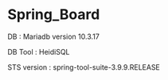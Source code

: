 # Spring_Board
DB : Mariadb version 10.3.17

DB Tool : HeidiSQL

STS version : spring-tool-suite-3.9.9.RELEASE
